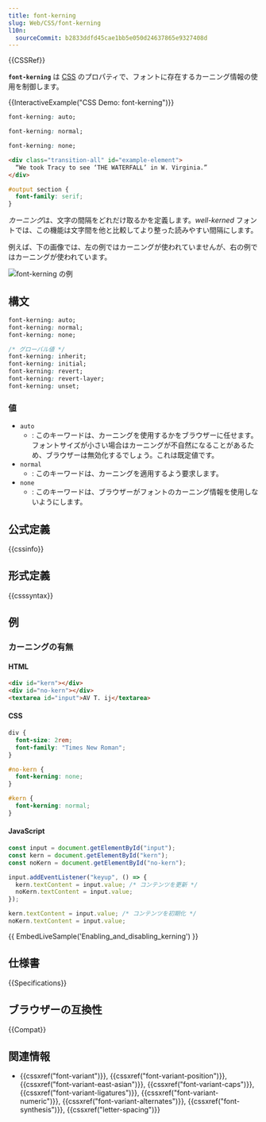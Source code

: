 ```yaml
---
title: font-kerning
slug: Web/CSS/font-kerning
l10n:
  sourceCommit: b2833ddfd45cae1bb5e050d24637865e9327408d
---
```


{{CSSRef}}

**`font-kerning`** は [CSS](/ja/docs/Web/CSS) のプロパティで、フォントに存在するカーニング情報の使用を制御します。

{{InteractiveExample("CSS Demo: font-kerning")}}

```css interactive-example-choice
font-kerning: auto;
```

```css interactive-example-choice
font-kerning: normal;
```

```css interactive-example-choice
font-kerning: none;
```

```html interactive-example
<div class="transition-all" id="example-element">
  “We took Tracy to see ‘THE WATERFALL’ in W. Virginia.”
</div>
```

```css interactive-example
#output section {
  font-family: serif;
}
```

*カーニング*は、文字の間隔をどれだけ取るかを定義します。_well-kerned_ フォントでは、この機能は文字間を他と比較してより整った読みやすい間隔にします。

例えば、下の画像では、左の例ではカーニングが使われていませんが、右の例ではカーニングが使われています。

![font-kerning の例](font-kerning.png)

## 構文

```css
font-kerning: auto;
font-kerning: normal;
font-kerning: none;

/* グローバル値 */
font-kerning: inherit;
font-kerning: initial;
font-kerning: revert;
font-kerning: revert-layer;
font-kerning: unset;
```

### 値

- `auto`
  - : このキーワードは、カーニングを使用するかをブラウザーに任せます。フォントサイズが小さい場合はカーニングが不自然になることがあるため、ブラウザーは無効化するでしょう。これは既定値です。
- `normal`
  - : このキーワードは、カーニングを適用するよう要求します。
- `none`
  - : このキーワードは、ブラウザーがフォントのカーニング情報を使用しないようにします。

## 公式定義

{{cssinfo}}

## 形式定義

{{csssyntax}}

## 例

### カーニングの有無

#### HTML

```html live-sample___enabling_and_disabling_kerning
<div id="kern"></div>
<div id="no-kern"></div>
<textarea id="input">AV T. ij</textarea>
```

#### CSS

```css live-sample___enabling_and_disabling_kerning
div {
  font-size: 2rem;
  font-family: "Times New Roman";
}

#no-kern {
  font-kerning: none;
}

#kern {
  font-kerning: normal;
}
```

#### JavaScript

```js live-sample___enabling_and_disabling_kerning
const input = document.getElementById("input");
const kern = document.getElementById("kern");
const noKern = document.getElementById("no-kern");

input.addEventListener("keyup", () => {
  kern.textContent = input.value; /* コンテンツを更新 */
  noKern.textContent = input.value;
});

kern.textContent = input.value; /* コンテンツを初期化 */
noKern.textContent = input.value;
```

{{ EmbedLiveSample('Enabling_and_disabling_kerning') }}

## 仕様書

{{Specifications}}

## ブラウザーの互換性

{{Compat}}

## 関連情報

- {{cssxref("font-variant")}}, {{cssxref("font-variant-position")}}, {{cssxref("font-variant-east-asian")}}, {{cssxref("font-variant-caps")}}, {{cssxref("font-variant-ligatures")}}, {{cssxref("font-variant-numeric")}}, {{cssxref("font-variant-alternates")}}, {{cssxref("font-synthesis")}}, {{cssxref("letter-spacing")}}
